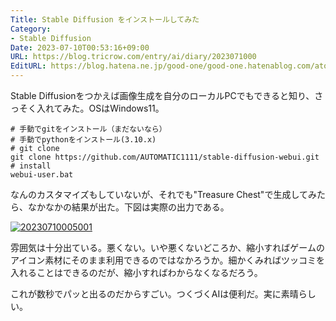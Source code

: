 ```yaml
---
Title: Stable Diffusion をインストールしてみた
Category:
- Stable Diffusion
Date: 2023-07-10T00:53:16+09:00
URL: https://blog.tricrow.com/entry/ai/diary/2023071000
EditURL: https://blog.hatena.ne.jp/good-one/good-one.hatenablog.com/atom/entry/820878482948550499
---
```


Stable Diffusionをつかえば画像生成を自分のローカルPCでもできると知り、さっそく入れてみた。OSはWindows11。

```
# 手動でgitをインストール（まだないなら）
# 手動でpythonをインストール(3.10.x)
# git clone
git clone https://github.com/AUTOMATIC1111/stable-diffusion-webui.git
# install
webui-user.bat
```

なんのカスタマイズもしていないが、それでも"Treasure Chest"で生成してみたら、なかなかの結果が出た。下図は実際の出力である。

<a href="https://f.hatena.ne.jp/good-one/20230710005001"><img src="https://cdn-ak.f.st-hatena.com/images/fotolife/g/good-one/20230710/20230710005001.png" alt="20230710005001"></a>

雰囲気は十分出ている。悪くない。いや悪くないどころか、縮小すればゲームのアイコン素材にそのまま利用できるのではなかろうか。細かくみればツッコミを入れることはできるのだが、縮小すればわからなくなるだろう。

これが数秒でパッと出るのだからすごい。つくづくAIは便利だ。実に素晴らしい。
